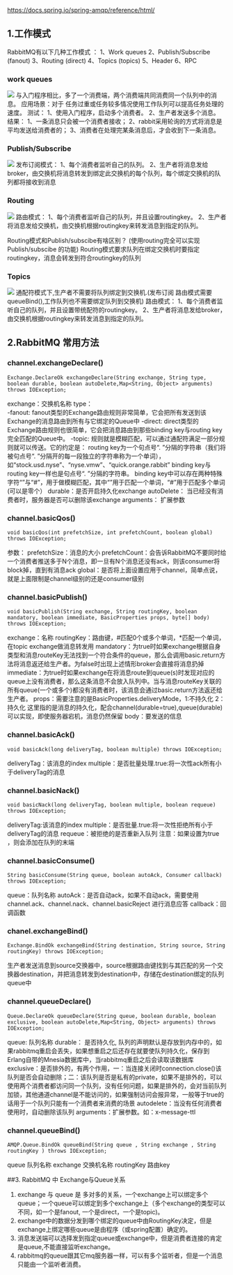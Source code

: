https://docs.spring.io/spring-amqp/reference/html/

## 1.工作模式
RabbitMQ有以下几种工作模式 ：
1、Work queues 
2、Publish/Subscribe (fanout)
3、Routing (direct) 
4、Topics (topics)
5、Header
6、RPC



### work queues
![](https://www.rabbitmq.com/img/tutorials/python-two.png)
与入门程序相比，多了一个消费端，两个消费端共同消费同一个队列中的消息。
应用场景：对于 任务过重或任务较多情况使用工作队列可以提高任务处理的速度。
测试：
1、使用入门程序，启动多个消费者。
2、生产者发送多个消息。
结果：
1、一条消息只会被一个消费者接收；
2、rabbit采用轮询的方式将消息是平均发送给消费者的；
3、消费者在处理完某条消息后，才会收到下一条消息。


### Publish/Subscribe
![](https://www.rabbitmq.com/img/tutorials/exchanges.png)
发布订阅模式：
1、每个消费者监听自己的队列。
2、生产者将消息发给broker，由交换机将消息转发到绑定此交换机的每个队列，每个绑定交换机的队列都将接收到消息

### Routing
![](https://www.rabbitmq.com/img/tutorials/direct-exchange.png)
路由模式：
1、每个消费者监听自己的队列，并且设置routingkey。
2、生产者将消息发给交换机，由交换机根据routingkey来转发消息到指定的队列。

Routing模式和Publish/subscibe有啥区别？ (使用routing完全可以实现Publish/subscibe 的功能)
Routing模式要求队列在绑定交换机时要指定routingkey，消息会转发到符合routingkey的队列


### Topics
![](https://www.rabbitmq.com/img/tutorials/python-five.png)
通配符模式下,生产者不需要将队列绑定到交换机.(发布订阅 路由模式需要queueBind(),工作队列也不需要绑定队列到交换机)
路由模式：
1、每个消费者监听自己的队列，并且设置带统配符的routingkey。
2、生产者将消息发给broker，由交换机根据routingkey来转发消息到指定的队列。


## 2.RabbitMQ 常用方法

### channel.exchangeDeclare()
```text
Exchange.DeclareOk exchangeDeclare(String exchange, String type, boolean durable, boolean autoDelete,Map<String, Object> arguments) throws IOException;
```

exchange：交换机名称
type：   
    -fanout: fanout类型的Exchange路由规则非常简单，它会把所有发送到该Exchange的消息路由到所有与它绑定的Queue中
    -direct: direct类型的Exchange路由规则也很简单，它会把消息路由到那些binding key与routing key完全匹配的Queue中。
    -topic: 规则就是模糊匹配，可以通过通配符满足一部分规则就可以传送。它的约定是：
            routing key为一个句点号“. ”分隔的字符串（我们将被句点号“. ”分隔开的每一段独立的字符串称为一个单词），如“stock.usd.nyse”、“nyse.vmw”、“quick.orange.rabbit” binding key与routing key一样也是句点号“. ”分隔的字符串。
            binding key中可以存在两种特殊字符“”与“#”，用于做模糊匹配，其中“”用于匹配一个单词，“#”用于匹配多个单词(可以是零个）
durable：是否开启持久化exchange
autoDelete： 当已经没有消费者时，服务器是否可以删除该exchange
arguments： 扩展参数

### channel.basicQos()
```text
void basicQos(int prefetchSize, int prefetchCount, boolean global) throws IOException;
```
参数：
prefetchSize：消息的大小
prefetchCount：会告诉RabbitMQ不要同时给一个消费者推送多于N个消息，即一旦有N个消息还没有ack，则该consumer将block掉，直到有消息ack
global：是否将上面设置应用于channel，简单点说，就是上面限制是channel级别的还是consumer级别


###  channel.basicPublish()

```text
void basicPublish(String exchange, String routingKey, boolean mandatory, boolean immediate, BasicProperties props, byte[] body) throws IOException;
```
exchange：名称
routingKey：路由键，#匹配0个或多个单词，*匹配一个单词，在topic exchange做消息转发用
mandatory：为true时如果exchange根据自身类型和消息routeKey无法找到一个符合条件的queue，那么会调用basic.return方法将消息返还给生产者。为false时出现上述情形broker会直接将消息扔掉
immediate：为true时如果exchange在将消息route到queue(s)时发现对应的queue上没有消费者，那么这条消息不会放入队列中。当与消息routeKey关联的所有queue(一个或多个)都没有消费者时，该消息会通过basic.return方法返还给生产者。
props：需要注意的是BasicProperties.deliveryMode，1:不持久化 2：持久化 这里指的是消息的持久化，配合channel(durable=true),queue(durable)可以实现，即使服务器宕机，消息仍然保留
body：要发送的信息

### channel.basicAck()
```text
void basicAck(long deliveryTag, boolean multiple) throws IOException;
```
deliveryTag：该消息的index
multiple：是否批量处理.true:将一次性ack所有小于deliveryTag的消息

### channel.basicNack()

```text
void basicNack(long deliveryTag, boolean multiple, boolean requeue) throws IOException;
```
deliveryTag:该消息的index
multiple：是否批量.true:将一次性拒绝所有小于deliveryTag的消息
requeue：被拒绝的是否重新入队列 注意：如果设置为true ，则会添加在队列的末端

### channel.basicConsume()
```text
String basicConsume(String queue, boolean autoAck, Consumer callback) throws IOException;
```
queue：队列名称
autoAck：是否自动ack，如果不自动ack，需要使用channel.ack、channel.nack、channel.basicReject 进行消息应答
callback：回调函数


### chanel.exchangeBind()
```text
Exchange.BindOk exchangeBind(String destination, String source, String routingKey) throws IOException;
```
生产者发送消息到source交换器中，source根据路由键找到与其匹配的另一个交换器destination，并把消息转发到destination中，存储在destination绑定的队列queue中

### channel.queueDeclare()
```text
Queue.DeclareOk queueDeclare(String queue, boolean durable, boolean exclusive, boolean autoDelete,Map<String, Object> arguments) throws IOException;
```
queue: 队列名称
durable： 是否持久化, 队列的声明默认是存放到内存中的，如果rabbitmq重启会丢失，如果想重启之后还存在就要使队列持久化，保存到Erlang自带的Mnesia数据库中，当rabbitmq重启之后会读取该数据库
exclusive：是否排外的，有两个作用，一：当连接关闭时connection.close()该队列是否会自动删除；二：该队列是否是私有的private，如果不是排外的，可以使用两个消费者都访问同一个队列，没有任何问题，如果是排外的，会对当前队列加锁，其他通道channel是不能访问的，如果强制访问会报异常，一般等于true的话用于一个队列只能有一个消费者来消费的场景
autodelete：当没有任何消费者使用时，自动删除该队列
arguments：扩展参数。如：x-message-ttl

### channel.queueBind()
```text
AMQP.Queue.BindOk queueBind(String queue , String exchange , String routingKey ) throws IOException;
```
queue 队列名称
exchange 交换机名称
routingKey 路由key


##3. RabbitMQ 中 Exchange与Queue关系
1. exchange 与 queue 是 多对多的关系，一个exchange上可以绑定多个queue；一个queue可以绑定到多个exchange上（多个exchange的类型可以不同，如一个是fanout, 一个是direct，一个是topic)。
2. exchange中的数据分发到哪个绑定的queue中由RoutingKey决定，但是​exchange上绑定哪些queue是由程序（或spring配置）确定的。
3. 消息发送端可以选择发到指定queue或exchange中，但是消费者连接的肯定是queue,不能直接监听exchange。
4. rabbitmq的queue跟其它mq服务器一样，可以有多个监听者，但是一个消息只能由一个监听者消费。​